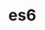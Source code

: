<!--
 * Author  Vincy.Li
 * Date  2023-07-13 19:45:52
 * LastEditors  Vincy.Li
 * LastEditTime  2023-07-13 20:05:37
 * Description
-->

# es6
